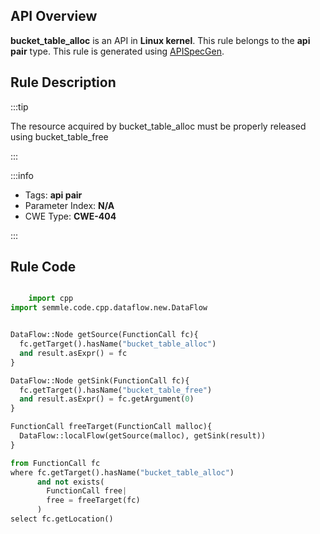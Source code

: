 ---
---


## API Overview
**bucket_table_alloc** is an API in **Linux kernel**. This rule belongs to the **api pair** type. This rule is generated using [APISpecGen](../../tools/APISpecGen).
## Rule Description

:::tip

The resource acquired by bucket_table_alloc must be properly released using bucket_table_free

:::

:::info

- Tags: **api pair**
- Parameter Index: **N/A**
- CWE Type: **CWE-404**

:::

## Rule Code
```python

    import cpp
import semmle.code.cpp.dataflow.new.DataFlow


DataFlow::Node getSource(FunctionCall fc){
  fc.getTarget().hasName("bucket_table_alloc")
  and result.asExpr() = fc
}

DataFlow::Node getSink(FunctionCall fc){
  fc.getTarget().hasName("bucket_table_free")
  and result.asExpr() = fc.getArgument(0)
}

FunctionCall freeTarget(FunctionCall malloc){
  DataFlow::localFlow(getSource(malloc), getSink(result))
}

from FunctionCall fc
where fc.getTarget().hasName("bucket_table_alloc")
      and not exists(
        FunctionCall free| 
        free = freeTarget(fc)
      )
select fc.getLocation()

    
```
